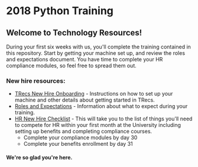 # 2018 Python Training

## Welcome to Technology Resources!

During your first six weeks with us, you'll complete the training contained in this repository. Start by getting your machine set up, and review the roles and expectations document. You have time to complete your HR compliance modules, so feel free to spread them out.

### New hire resources:
-	[TRecs New Hire Onboarding](https://wikis.utexas.edu/display/trecs/TRecs+New+Hire+Onboarding) - Instructions on how to set up your machine and other details about getting started in TRecs.
-	[Roles and Expectations](/Roles-and-Expectations.md) - Information about what to expect during your training.
- [HR New Hire Checklist](https://hr.utexas.edu/current/new/new-employee-checklist) - This will take you to the list of things you'll need to compete for HR within your first month at the University including setting up benefits and completing compliance courses.
    * Complete your compliance modules by day 30
    * Complete your benefits enrollment by day 31





#### We're so glad you're here.
